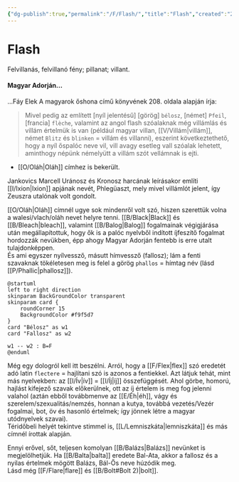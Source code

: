 ```yaml
---
{"dg-publish":true,"permalink":"/F/Flash/","title":"Flash","created":"2024-11-21T18:15","updated":"2025-06-07T22:59"}
---
```



# Flash

Felvillanás, felvillanó fény; pillanat; villant.  

#### Magyar Adorján...

...Fáy Elek A magyarok őshona című könyvének 208. oldala alapján írja:  
> Mivel pedig az említett \[nyíl jelentésű\] \[görög\] `bélosz`, \[német\] `Pfeil`, \[francia\] `flèche`, valamint az angol flash szóalaknak még villámlás és villám értelmük is van (például magyar villan, [[V/Villám\|villám]], német `Blitz` és `blinken` = villám és villanni), eszerint következtethető, hogy a nyíl őspalóc neve vil, vill avagy esetleg vall szóalak lehetett, aminthogy népünk némelyütt a villám szót vellámnak is ejti.  
- [[O/Oláh\|Oláh]] címhez is bekerült.

Jankovics Marcell Uránosz és Kronosz harcának leírásakor említi [[I/Ixion\|Ixion]] apjának nevét, Phlegüaszt, mely mivel villámlót jelent, így Zeuszra utalónak volt gondolt.  

[[O/Oláh\|Oláh]] címnél ugye sok mindenről volt szó, hiszen szerettük volna a walesi/vlach/oláh nevet helyre tenni. [[B/Black\|Black]] és [[B/Bleach\|bleach]], valamint [[B/Balog\|Balog]] fogalmainak végigjárása után megállapítottuk, hogy ők is a palóc nyelvből indított íjfeszítő fogalmat hordozzák nevükben, épp ahogy Magyar Adorján fentebb is erre utalt tulajdonképpen.  
És ami egyszer nyílvessző, másutt hímvessző (fallosz); lám a fenti szavaknak tökéletesen meg is felel a görög `phallos` = hímtag név (lásd [[P/Phallic\|phallosz]]).  
```plantuml-svg
@startuml
left to right direction
skinparam BackGroundColor transparent
skinparam card {
    roundCorner 15
    BackgroundColor #f9f5d7
}
card "Bélosz" as w1
card "Fallosz" as w2

w1 -- w2 : B=F
@enduml
```

Még egy dologról kell itt beszélni. Arról, hogy a [[F/Flex\|flex]] szó eredetét adó latin `flectere` = hajlítani szó is azonos a fentiekkel. Azt látjuk tehát, mint más nyelvekben: az [[I/Ív\|ív]] = [[I/Íj\|íj]] összefüggését. Ahol görbe, homorú, hajlást kifejező szavak előkerülnek, ott az íj értelem is meg fog jelenni valahol (aztán ebből továbbmenve az [[E/Éh\|éh]], vágy és szerelem/szexualitás/nemzés, honnan a kutya, továbbá vezetés/Vezér fogalmai, bot, öv és hasonló értelmek; így jönnek létre a magyar utódnyelvek szavai).  
Téridőbeli helyét tekintve stimmel is, [[L/Lemniszkáta\|lemniszkáta]] és más címnél írottak alapján.  

  
Ennyi erővel, sőt, teljesen komolyan [[B/Balázs\|Balázs]] nevünket is megjelölhetjük. Ha [[B/Balta\|balta]] eredete Bal-Ata, akkor a fallosz és a nyilas értelmek mögött Balázs, Bál-Ős neve húzódik meg.  
Lásd még [[F/Flare\|flare]] és [[B/Bolt#Bolt 2)\|bolt]].  
